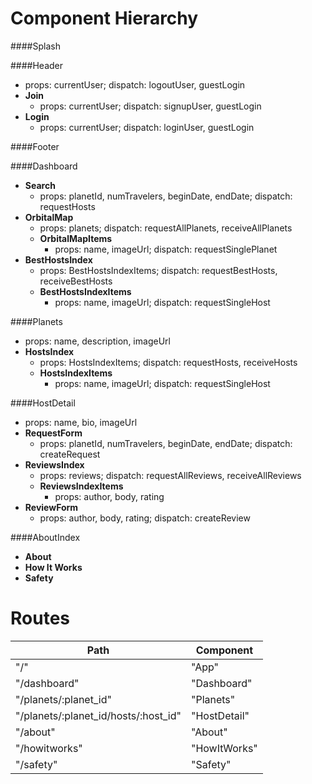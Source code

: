 Component Hierarchy
===================

####Splash

####Header
+ props: currentUser; dispatch: logoutUser, guestLogin
+ **Join**
  + props: currentUser; dispatch: signupUser, guestLogin
+ **Login**
  + props: currentUser; dispatch: loginUser, guestLogin

####Footer

####Dashboard
+ **Search**
  + props: planetId, numTravelers, beginDate, endDate; dispatch: requestHosts
+ **OrbitalMap**
  + props: planets; dispatch: requestAllPlanets, receiveAllPlanets
  + **OrbitalMapItems**
    + props: name, imageUrl; dispatch: requestSinglePlanet
+ **BestHostsIndex**
  + props: BestHostsIndexItems; dispatch: requestBestHosts, receiveBestHosts
  + **BestHostsIndexItems**
    + props: name, imageUrl; dispatch: requestSingleHost

####Planets
+ props: name, description, imageUrl
+ **HostsIndex**
  + props: HostsIndexItems; dispatch: requestHosts, receiveHosts
  + **HostsIndexItems**
    + props: name, imageUrl; dispatch: requestSingleHost

####HostDetail
+ props: name, bio, imageUrl
+ **RequestForm**
  + props: planetId, numTravelers, beginDate, endDate; dispatch: createRequest
+ **ReviewsIndex**
  + props: reviews; dispatch: requestAllReviews, receiveAllReviews
  + **ReviewsIndexItems**
    + props: author, body, rating
+ **ReviewForm**
  + props: author, body, rating; dispatch: createReview

####AboutIndex
+ **About**
+ **How It Works**
+ **Safety**



Routes
======

| Path | Component |
|------|-----------|
| "/" | "App" |
| "/dashboard" | "Dashboard" |
| "/planets/:planet_id" | "Planets" |
| "/planets/:planet_id/hosts/:host_id" | "HostDetail" |
| "/about" | "About" |
| "/howitworks" | "HowItWorks" |
| "/safety" | "Safety" |
